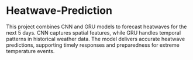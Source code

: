 # Heatwave-Prediction
This project combines CNN and GRU models to forecast heatwaves for the next 5 days. CNN captures spatial features, while GRU handles temporal patterns in historical weather data. The model delivers accurate heatwave predictions, supporting timely responses and preparedness for extreme temperature events.
